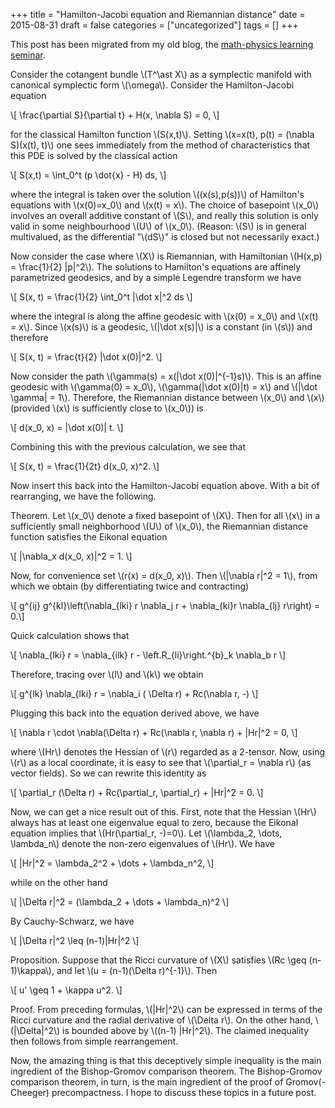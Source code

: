 +++
title = "Hamilton-Jacobi equation and Riemannian distance"
date = 2015-08-31
draft = false
categories = ["uncategorized"]
tags = []
+++

This post has been migrated from my old blog, the [math-physics learning seminar](https://mathphysseminar.blogspot.com/).


Consider the cotangent bundle \\(T^\ast X\\) as a symplectic manifold with canonical symplectic form \\(\omega\\). Consider the Hamilton-Jacobi equation

\\[ \frac{\partial S}{\partial t} + H(x, \nabla S) = 0, \\]

for the classical Hamilton function \\(S(x,t)\\). Setting \\(x=x(t), p(t) = (\nabla S)(x(t), t)\\) one sees immediately from the method of characteristics that this PDE is solved by the classical action

\\[ S(x,t) = \int_0^t (p \dot{x} - H) ds, \\]

where the integral is taken over the solution \\((x(s),p(s))\\) of Hamilton's equations with \\(x(0)=x_0\\) and \\(x(t) = x\\). The choice of basepoint \\(x_0\\) involves an overall additive constant of \\(S\\), and really this solution is only valid in some neighbourhood \\(U\\) of \\(x_0\\). (Reason: \\(S\\) is in general multivalued, as the differential "\\(dS\\)" is closed but not necessarily exact.)


Now consider the case where \\(X\\) is Riemannian, with Hamiltonian \\(H(x,p) = \frac{1}{2} |p|^2\\). The solutions to Hamilton's equations are affinely parametrized geodesics, and by a simple Legendre transform we have

\\[ S(x, t) = \frac{1}{2} \int_0^t |\dot x|^2 ds \\]

where the integral is along the affine geodesic with \\(x(0) = x_0\\) and \\(x(t) = x\\). Since \\(x(s)\\) is a geodesic, \\(|\dot x(s)|\\) is a constant (in \\(s\\)) and therefore

\\[ S(x, t) = \frac{t}{2} |\dot x(0)|^2. \\]

Now consider the path \\(\gamma(s) = x(|\dot x(0)|^{-1}s)\\). This is an affine geodesic with \\(\gamma(0) = x_0\\), \\(\gamma(|\dot x(0)|t) = x\\) and \\(|\dot \gamma| = 1\\). Therefore, the Riemannian distance between \\(x_0\\) and \\(x\\) (provided \\(x\\) is sufficiently close to \\(x_0\\)) is

\\[ d(x_0, x) = |\dot x(0)| t. \\]

Combining this with the previous calculation, we see that

\\[ S(x, t) = \frac{1}{2t} d(x_0, x)^2. \\]

Now insert this back into the Hamilton-Jacobi equation above. With a bit of rearranging, we have the following.


Theorem. Let \\(x_0\\) denote a fixed basepoint of \\(X\\). Then for all \\(x\\) in a sufficiently small neighborhood \\(U\\) of \\(x_0\\), the Riemannian distance function satisfies the Eikonal equation

\\[ |\nabla_x d(x_0, x)|^2 = 1. \\]


Now, for convenience set \\(r(x) = d(x_0, x)\\). Then \\(|\nabla r|^2 = 1\\), from which we obtain (by differentiating twice and contracting)

\\[ g^{ij} g^{kl}\left(\nabla_{lki} r \nabla_j r + \nabla_{ki}r \nabla_{lj} r\right) = 0.\\]

Quick calculation shows that

\\[ \nabla_{lki} r = \nabla_{ilk} r - \left.R_{li}\right.^{b}_k \nabla_b r \\]

Therefore, tracing over \\(l\\) and \\(k\\) we obtain

\\[ g^{lk} \nabla_{lki} r = \nabla_i ( \Delta r) + Rc(\nabla r, -) \\]

Plugging this back into the equation derived above, we have

\\[ \nabla r \cdot \nabla(\Delta r) + Rc(\nabla r, \nabla r) + |Hr|^2 = 0, \\]

where \\(Hr\\) denotes the Hessian of \\(r\\) regarded as a 2-tensor. Now, using \\(r\\) as a local coordinate, it is easy to see that \\(\partial_r = \nabla r\\) (as vector fields). So we can rewrite this identity as

\\[ \partial_r (\Delta r) + Rc(\partial_r, \partial_r) + |Hr|^2 = 0. \\]


Now, we can get a nice result out of this. First, note that the Hessian \\(Hr\\) always has at least one eigenvalue equal to zero, because the Eikonal equation implies that \\(Hr(\partial_r, -)=0\\). Let \\(\lambda_2, \dots, \lambda_n\\) denote the non-zero eigenvalues of \\(Hr\\). We have

\\[ |Hr|^2 = \lambda_2^2 + \dots + \lambda_n^2, \\]

while on the other hand

\\[ |\Delta r|^2 = (\lambda_2 + \dots + \lambda_n)^2 \\]

By Cauchy-Schwarz, we have

\\[ |\Delta r|^2 \leq (n-1)|Hr|^2 \\]


Proposition. Suppose that the Ricci curvature of \\(X\\) satisfies \\(Rc \geq (n-1)\kappa\\), and let \\(u = (n-1)(\Delta r)^{-1}\\). Then

\\[ u' \geq 1 + \kappa u^2. \\]


Proof. From preceding formulas, \\(|Hr|^2\\) can be expressed in terms of the Ricci curvature and the radial derivative of \\(\Delta r\\). On the other hand, \\(|\Delta|^2\\) is bounded above by \\((n-1) |Hr|^2\\). The claimed inequality then follows from simple rearrangement.


Now, the amazing thing is that this deceptively simple inequality is the main ingredient of the Bishop-Gromov comparison theorem. The Bishop-Gromov comparison theorem, in turn, is the main ingredient of the proof of Gromov(-Cheeger) precompactness. I hope to discuss these topics in a future post.

